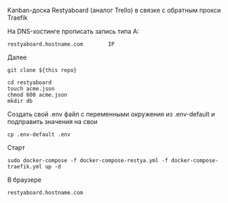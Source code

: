 Kanban-доска Restyaboard (аналог Trello) в связке с обратным прокси Traefik


На DNS-хостинге прописать запись типа А:

    restyaboard.hostname.com		IP
    
Далее

    git clone ${this repo}

    cd restyaboard
    touch acme.json
    chmod 600 acme.json
    mkdir db
    
    
Создать свой .env файл с переменными окружения из .env-default и подправить значения на свои

    cp .env-default .env
    
Старт

    sudo docker-compose -f docker-compose-restya.yml -f docker-compose-traefik.yml up -d
    
В браузере
    
    restyaboard.hostname.com
